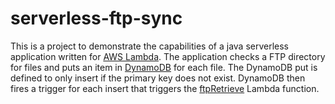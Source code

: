 # serverless-ftp-sync

This is a project to demonstrate the capabilities of a java serverless 
application written for [AWS Lambda](https://aws.amazon.com/lambda/). The 
application checks a FTP directory for files and puts an item in 
[DynamoDB](https://aws.amazon.com/dynamodb/) for each file. The DynamoDB put
is defined to only insert if the primary key does not exist. DynamoDB
then fires a trigger for each insert that triggers the 
[ftpRetrieve](https://github.com/brentlemons/serverless-ftp-retrieve)
Lambda function.